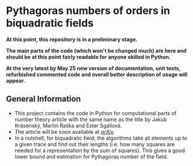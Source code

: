 # Pythagoras numbers of orders in biquadratic fields
**At this point, this repository is in a preliminary stage.**

**The main parts of the code (which won't be changed much) are here and should be at this point fairly readable for anyone skilled in Python.**

**At the very latest by May 25 new version of documentation, unit tests, refurbished commented code and overall better description of usage will appear.**

## General Information
- This project contains the code in Python for computational parts of number theory article with the same name as the title by Jakub Krásenský, Martin Raška and Ester Sgallová.
- The article will be soon available at [_arXiv_](https://arxiv.org/abs/2105.08860).
- In a nutshell, for biquadratic field, the algorithms take all elements up to a given trace and find out their lengths (i.e. how many squares are needed for a representation by the sum of squares). This gives a good lower bound and estimation for Pythagoras number of the field.


